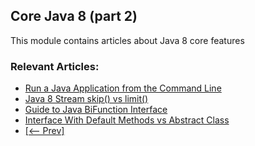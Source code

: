 ## Core Java 8 (part 2)

This module contains articles about Java 8 core features

### Relevant Articles: 

- [Run a Java Application from the Command Line](https://www.baeldung.com/java-run-jar-with-arguments)
- [Java 8 Stream skip() vs limit()](https://www.baeldung.com/java-stream-skip-vs-limit)
- [Guide to Java BiFunction Interface](https://www.baeldung.com/java-bifunction-interface)
- [Interface With Default Methods vs Abstract Class](https://www.baeldung.com/java-interface-default-method-vs-abstract-class)
- [[<-- Prev]](/core-java-modules/core-java-8)
